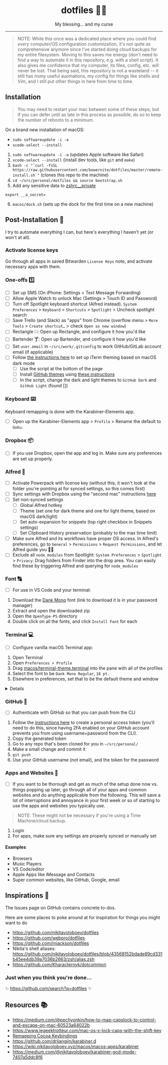 <div align="center">
  <h1>dotfiles 👨‍💻</h1>
  <p>My blessing… and my curse
</div>

<hr />

> NOTE: While this once was a dedicated place where you could find _every_ computer/OS configuration customization, it's not quite as comprehensive anymore since I've started doing cloud backups for my entire filesystem. Moving to this saves me energy (don't need to find a way to automate it in this repository, e.g. with a shell script). It also gives me confidence that my computer, its files, config, etc. will never be lost. That being said, this repository is not a wasteland -- it still has _many_ useful auomations, my config for things like shells and Vim, and I still put other things in here from time to time.

## Installation

> You may need to restart your mac between some of these steps, but if you can defer until as late in this process as possible, do so to keep the number of reboots to a minimum.

On a brand new installation of macOS:

<!-- softwareupdate: Updates and installs Apple software (like Safari, macOS, etc.) -->
<!-- xcode-select: Installs dev tools (like git, make, etc.) -->

- `sudo softwareupdate -i -a`
- `xcode-select --install`

1. `sudo softwareupdate -i -a` (updates Apple software like Safari)
1. `xcode-select --install` (install dev tools, like `git` and `make`)
1. `` bash -c "`curl -fsSL https://raw.githubusercontent.com/bowernite/dotfiles/master/remote-install.sh`" `` (clones this repo to the machine)
1. `cd ~/src/personal/dotfiles && source bootstrap.sh`
1. Add any sensitive data to [zshrc\_\_private](zshrc__private)

```shell
export __a_secret=
```

6. `macos/dock.sh` (sets up the dock for the first time on a new machine)

## Post-Installation 🔨

I try to automate everything I can, but here's everything I haven't yet (or won't at all).

### Activate license keys

Go through all apps in saved Bitwarden `License Keys` note, and activate necessary apps with them.

### One-offs 1️⃣

- [ ] Set up SMS (On iPhone: Settings > Text Message Forwarding)
- [ ] Allow Apple Watch to unlock Mac (Settings > Touch ID and Password)
- [ ] Turn off Spotlight keyboard shortcut (Alfred instead). `System Preferences` > `Keyboard` > `Shortcuts` > `Spotlight` > Uncheck spotlight search
- [ ] Save Trello (and Slack) as "apps" from Chrome (overflow menu > `More Tools` > `Create shortcut…` > check `Open as new window`)
- [ ] Rectangle ◻️: Open up Rectangle, and configure it how you'd like
- [ ] Bartender ️🍸: Open up Bartender, and configure it how you'd like
- [ ] Set `user.email` in `~/src/work/.gitconfig` to work GitHub/GitLab account email (if applicable)
- [ ] Follow [the instructions here](https://gist.github.com/jamesmacfie/2061023e5365e8b6bfbbc20792ac90f8) to set up iTerm theming based on macOS dark mode
  - [ ] Use the script at the bottom of the page
  - [ ] Install [GitHub themes](https://github.com/fcaldera/github-primer-iterm2) using [these instructions](https://github.com/fcaldera/github-primer-iterm2)
  - [ ] In the script, change the dark and light themes to `GitHub Dark` and `GitHub Light` (found [])

### Keyboard ⌨️

Keyboard remapping is done with the Karabiner-Elements app.

- [ ] Open up the Karabiner-Elements app > `Profile` > Rename the default to `Goku`.

<!-- NOTE: Remapping for external "non-Mac" keyboards is currently done on a one-off basis for my particular mechanical keyboard (Karabiner stores product and vendor IDs). If you ever switch keyboards, you'll need to manually **swap the `opt` and `command` keys just for that keyboard** -->

### Dropbox 📦

- [ ] If you use Dropbox, open the app and log in. Make sure any preferences are set up properly.

### Alfred 🎩

- [ ] Activate Powerpack with license key (without this, it won't look at the folder you're pointing at for synced settings, so this comes first)
- [ ] Sync settings with Dropbox using the "second mac" instructions [here](https://www.alfredapp.com/help/advanced/sync/)
- [ ] Set non-synced settings
  - [ ] Global Alfred hotkey
  - [ ] Theme (set one for dark theme and one for light theme, based on macOS dark/light)
  - [ ] Set auto-expansion for snippets (top right checkbox in Snippets settings)
  - [ ] Set Clipboard History preservation (probably to the max time limit)
- [ ] Make sure Alfred and its workflows have proper OS access. In Alfred's preferences, go to `General` > `Permissions` > `Request Permissions`, and let Alfred guide you 🧙‍♂️
- [ ] Exclude all `node_modules` from Spotlight: `System Preferences` > `Spotlight` > `Privacy`: Drag folders from Finder into the drop area. You can easily find these by triggering Alfred and querying for `node_modules`

### Font 🔠

- [ ] For use in VS Code and your terminal:

1. Download the [Dank Mono](https://gumroad.com/l/dank-mono) font (link to download it is in your password manager)
1. Extract and open the downloaded zip
1. Open the `OpenType-PS` directory
1. Double click on all the fonts, and click `Install Font` for each

### Terminal 💻

- [ ] Configure vanilla macOS Terminal app:

1. Open Terminal
1. Open `Preferences > Profile`
1. Drag [macos/terminal-theme.terminal](macos/terminal-theme.terminal) into the pane with all of the profiles
1. Select the font to be `Dank Mono Regular`, `18 pt.`
1. Elsewhere in preferences, set that to be the default theme and window

<details>
   Terminal's preferences are weird and nested, and I don't want to deal with that right now, and who knows, maybe I switch to iTerm one day 😅. So this is fine for now.
</details>

### GitHub 🐙

- [ ] Authenticate with GitHub so that you can push from the CLI

1. Follow the [instructions here](https://docs.github.com/en/free-pro-team@latest/github/authenticating-to-github/creating-a-personal-access-token) to create a personal access token (you'll need to do this, since having 2FA enabled on your GitHub account prevents you from using username+password from the CLI).
1. Copy the generated token
1. Go to any repo that's been cloned for you in `~/src/personal/`
1. Make a small change and commit it
1. `git push`
1. Use your GitHub username (not email), and the token for the password

### Apps and Websites 📱

- [ ] If you want to be thorough and get as much of the setup done now vs. things popping up later, go through all of your apps and common websites and do anything applicable from the following. This will save a lot of interruptions and annoyance in your first week or so of starting to use the apps and websites you typically use.

> NOTE: These might not be necessary if you're using a Time Machine/cloud backup.

1. Login
1. For apps, make sure any settings are properly synced or manually set

#### Examples

- Browsers
- Music Players
- VS Code/editor
- Apple Apps like iMessage and Contacts
- Super common websites, like GitHub, Google, email

## Inspirations 📝

The Issues page on GitHub contains concrete to-dos.

Here are some places to poke around at for inspiration for things you might want to do

- https://github.com/nikitavoloboev/dotfiles
- https://github.com/webpro/dotfiles
- https://github.com/mjackson/dotfiles
- Nikita's shell aliases: https://github.com/nikitavoloboev/dotfiles/blob/43568152bdade89cd331b45ee4db39a7036b2663/zsh/alias.zsh
- https://github.com/Kharacternyk/dotcommon

### Just when you think you're done...

✨ https://github.com/search?q=dotfiles ✨

## Resources 📚

- https://medium.com/@pechyonkin/how-to-map-capslock-to-control-and-escape-on-mac-60523a64022b
- https://www.legeektrotteur.com/mac-os-x-lock-caps-with-the-shift-key
- [Remapping Cocoa Keybindings](http://irreal.org/blog/?p=259)
- https://github.com/drliangjin/karabiner.d
- https://wiki.nikitavoloboev.xyz/macos/macos-apps/karabiner
- https://medium.com/@nikitavoloboev/karabiner-god-mode-7407a5ddc8f6
